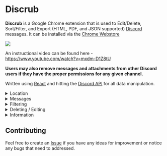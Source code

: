 



# Discrub

 **Discrub** is a Google Chrome extension that is used to Edit/Delete, Sort/Filter, and Export (HTML, PDF, and JSON supported) [Discord](https://discord.com/) messages. It can be installed via the [Chrome Webstore](https://chrome.google.com/webstore/detail/discrub/plhdclenpaecffbcefjmpkkbdpkmhhbj)


<a href="https://chrome.google.com/webstore/detail/discrub/plhdclenpaecffbcefjmpkkbdpkmhhbj"><img src="https://img.shields.io:/chrome-web-store/stars/plhdclenpaecffbcefjmpkkbdpkmhhbj?label=Discrub&logo=javascript&logoColor=89CFF0&color=89CFF0"></a>

An instructional video can be found here - https://www.youtube.com/watch?v=mxdm-D1Z8tU

**Users may also remove messages and attachments from other Discord users if they have the proper permissions for any given channel.**
 
 Written using [React](https://reactjs.org/) and hitting the [Discord API](https://discord.com/developers/docs/intro) for all data manipulation.

<details>
<summary>Location</summary>
<p align="center">
<img src="https://raw.githubusercontent.com/prathercc/discrub-ext/master/discrub_screenshots/z1.png">
</p>
</details>
<details>
<summary>Messages</summary>
<p align="center">
<img src="https://raw.githubusercontent.com/prathercc/discrub-ext/master/discrub_screenshots/z2.png">
</p>
<p align="center">
<img src="https://raw.githubusercontent.com/prathercc/discrub-ext/master/discrub_screenshots/z3.png">
</p>
</details>

<details>
<summary>Filtering</summary>
<p align="center">
<img src="https://raw.githubusercontent.com/prathercc/discrub-ext/master/discrub_screenshots/z4.png">
</p>
</details>

<details>
<summary>Deleting / Editing</summary>
<p align="center">
<img src="https://raw.githubusercontent.com/prathercc/discrub-ext/master/discrub_screenshots/z5.png">
</p>
<p align="center">
<img src="https://raw.githubusercontent.com/prathercc/discrub-ext/master/discrub_screenshots/z6.png">
</p>
<p align="center">
<img src="https://raw.githubusercontent.com/prathercc/discrub-ext/master/discrub_screenshots/z7.png">
</p>
</details>

<details>
<summary>Information</summary>
<p align="center">
<img src="https://raw.githubusercontent.com/prathercc/discrub-ext/master/discrub_screenshots/z8.png">
</p>
</details>




## Contributing

Feel free to create an [Issue](https://github.com/prathercc/discrub-ext/issues) if you have any ideas for improvement or notice any bugs that need to addressed.


 

